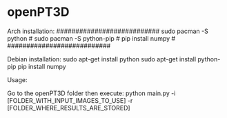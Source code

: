 # openPT3D

Arch installation:
###########################
sudo pacman -S python     #
sudo pacman -S python-pip #
pip install numpy         #
###########################

Debian installation:
sudo apt-get install python
sudo apt-get install python-pip
pip install numpy

Usage:

Go to the openPT3D folder then execute:
python main.py -i [FOLDER_WITH_INPUT_IMAGES_TO_USE] -r [FOLDER_WHERE_RESULTS_ARE_STORED]
